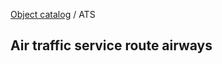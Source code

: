 [Object catalog](https://github.com/tlarsen7572/us_airspace_data#object-catalog) / ATS

## Air traffic service route airways



